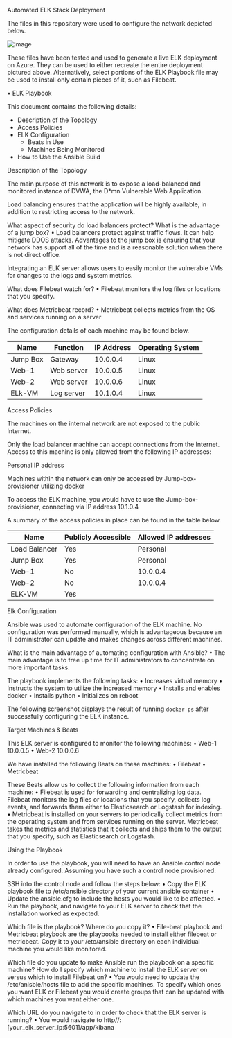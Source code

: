 Automated ELK Stack Deployment

The files in this repository were used to configure the network depicted below.

 ![image](https://user-images.githubusercontent.com/73406341/109869407-6cc32400-7c2e-11eb-8816-2243b8868b50.png)


These files have been tested and used to generate a live ELK deployment on Azure. They can be used to either recreate the entire deployment pictured above. Alternatively, select portions of the ELK Playbook file may be used to install only certain pieces of it, such as Filebeat.

•	ELK Playbook

This document contains the following details:
- Description of the Topology
- Access Policies
- ELK Configuration
  - Beats in Use
  - Machines Being Monitored
- How to Use the Ansible Build


Description of the Topology

The main purpose of this network is to expose a load-balanced and monitored instance of DVWA, the D*mn Vulnerable Web Application.

Load balancing ensures that the application will be highly available, in addition to restricting access to the network.

What aspect of security do load balancers protect? What is the advantage of a jump box?
•	Load balancers protect against traffic flows. It can help mitigate DDOS attacks. Advantages to the jump box is ensuring that your network has support all of the time and is a reasonable solution when there is not direct office. 

Integrating an ELK server allows users to easily monitor the vulnerable VMs for changes to the logs and system metrics.

What does Filebeat watch for?
•	Filebeat monitors the log files or locations that you specify. 

What does Metricbeat record?
•	Metricbeat collects metrics from the OS and services running on a server

The configuration details of each machine may be found below.

| Name     | Function   | IP Address | Operating System |
|----------|------------|------------|------------------|
| Jump Box | Gateway    | 10.0.0.4   | Linux            |
| Web-1    | Web server | 10.0.0.5   | Linux            |
| Web-2    | Web server | 10.0.0.6   | Linux            |
| ELk-VM   | Log server | 10.1.0.4   | Linux            |


Access Policies

The machines on the internal network are not exposed to the public Internet. 

Only the load balancer machine can accept connections from the Internet. Access to this machine is only allowed from the following IP addresses:

Personal IP address 

Machines within the network can only be accessed by Jump-box-provisioner utilizing docker

To access the ELK machine, you would have to use the Jump-box-provisioner, connecting via IP address 10.1.0.4


A summary of the access policies in place can be found in the table below.

| Name                | Publicly Accessible | Allowed IP addresses |
|---------------|---------------------|---------------------|
| Load Balancer  | Yes                | Personal            |
| Jump Box         | Yes                | Personal            |
| Web-1              | No                  | 10.0.0.4            |
| Web-2              | No                  | 10.0.0.4            |
| ELK-VM         | Yes                 |                          |

Elk Configuration

Ansible was used to automate configuration of the ELK machine. No configuration was performed manually, which is advantageous because an IT administrator can update and makes changes across different machines. 


What is the main advantage of automating configuration with Ansible?
•	The main advantage is to free up time for IT administrators to concentrate on more important tasks. 

The playbook implements the following tasks:
•	Increases virtual memory 
•	Instructs the system to utilize the increased memory
•	Installs and enables docker
•	Installs python 
•	Initializes on reboot

The following screenshot displays the result of running `docker ps` after successfully configuring the ELK instance.
 

Target Machines & Beats

This ELK server is configured to monitor the following machines:
•	Web-1 10.0.0.5
•	Web-2 10.0.0.6

We have installed the following Beats on these machines:
•	Filebeat
•	Metricbeat

These Beats allow us to collect the following information from each machine:
•	Filebeat is used for forwarding and centralizing log data. Filebeat monitors the log files or locations that you specify, collects log events, and forwards them either to Elasticsearch or Logstash for indexing.
•	Metricbeat is installed on your servers to periodically collect metrics from the operating system and from services running on the server. Metricbeat takes the metrics and statistics that it collects and ships them to the output that you specify, such as Elasticsearch or Logstash.

Using the Playbook

In order to use the playbook, you will need to have an Ansible control node already configured. Assuming you have such a control node provisioned: 

SSH into the control node and follow the steps below:
•	Copy the ELK playbook file to /etc/ansible directory of your current ansible container
•	Update the ansible.cfg to include the hosts you would like to be affected.
•	Run the playbook, and navigate to your ELK server to check that the installation worked as expected.

Which file is the playbook? Where do you copy it? 
•	File-beat playbook and Metricbeat playbook are the playbooks needed to install either filebeat or metricbeat. Copy it to your /etc/ansible directory on each individual machine you would like monitored. 

Which file do you update to make Ansible run the playbook on a specific machine? How do I specify which machine to install the ELK server on versus which to install Filebeat on?
•	You would need to update the /etc/anisble/hosts file to add the specific machines. To specify which ones you want ELK or Filebeat you would create groups that can be updated with which machines you want either one. 

Which URL do you navigate to in order to check that the ELK server is running?
•	You would navigate to http//:[your_elk_server_ip:5601]/app/kibana 


